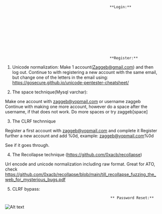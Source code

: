 

                                                    **Login:**











                                                    **Register:**

1.  Unicode normalization:
Make 1 account(Zaggeb@gmail.com) and then log out.
Continue to with registering a new account with the same email, but change one of the letters in the email using:
https://gosecure.github.io/unicode-pentester-cheatsheet/

2. The space technique(Mysql varchar):

Make one account with zaggeb@yopmail.com or username zaggeb
Continue with making one more account, however do a space after the username, if that does not work. Do more spaces or try zaggeb[space]


3. The CLRF technnique

Register a first account with zaggeb@yopmail.com and complete it
Register further a new account and add %0d, example: zaggeb@yopmail.com%0d

See if it goes through.


4. The Recollapse technique (https://github.com/0xacb/recollapse)

Url encode and unicode normalization including raw format. Great for ATO, check https://github.com/0xacb/recollapse/blob/main/till_recollapse_fuzzing_the_web_for_mysterious_bugs.pdf

5. CLRF bypass:



                                                    ** Password Reset:**

<img src="https://pbs.twimg.com/media/FiRgcuUacAAUpKJ?format=jpg&name=large" alt="Alt text" title="Optional title">
